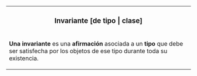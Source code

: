 <table id="card">
    <tr>
        <td align="center">
            <h3>Invariante [de tipo | clase]</h3>
        </td>
    </tr>
    <tr>
        <td>
            <p><b>Una invariante</b> es una <b>afirmación</b> asociada a un <b>tipo</b> que debe ser satisfecha por los objetos de ese tipo durante toda su existencia.</p>
        </td>
    </tr>
</table>